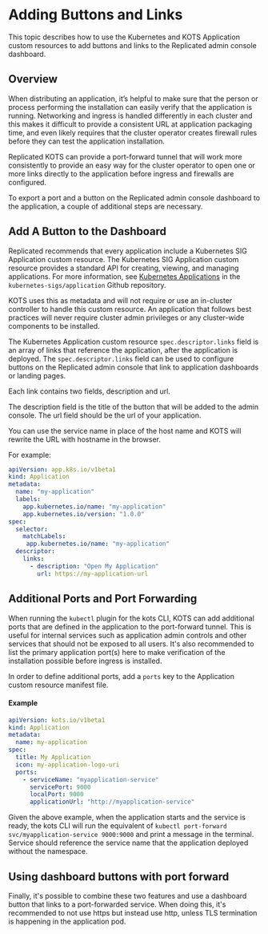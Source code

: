 # Adding Buttons and Links

This topic describes how to use the Kubernetes and KOTS Application custom resources to add buttons and links to the Replicated admin console dashboard.

## Overview

When distributing an application, it’s helpful to make sure that the person or process performing the installation can easily verify that the application is running.
Networking and ingress is handled differently in each cluster and this makes it difficult to provide a consistent URL at application packaging time, and even likely requires that the cluster operator creates firewall rules before they can test the application installation.

Replicated KOTS can provide a port-forward tunnel that will work more consistently to provide an easy way for the cluster operator to open one or more links directly to the application before ingress and firewalls are configured.

To export a port and a button on the Replicated admin console dashboard to the application, a couple of additional steps are necessary.

## Add A Button to the Dashboard

Replicated recommends that every application include a Kubernetes SIG Application custom resource. The Kubernetes SIG Application custom resource provides a standard API for creating, viewing, and managing applications. For more information, see [Kubernetes Applications](https://github.com/kubernetes-sigs/application#kubernetes-applications) in the `kubernetes-sigs/application` Github repository.

KOTS uses this as metadata and will not require or use an in-cluster controller to handle this custom resource.
An application that follows best practices will never require cluster admin privileges or any cluster-wide components to be installed.

The Kubernetes Application custom resource `spec.descriptor.links` field is an array of links that reference the application, after the application is deployed. The `spec.descriptor.links` field can be used to configure buttons on the Replicated admin console that link to application dashboards or landing pages.

Each link contains two fields, description and url. 

The description field is the title of the button that will be added to the admin console.
The url field should be the url of your application.

You can use the service name in place of the host name and KOTS will rewrite the URL with hostname in the browser.

For example:

```yaml
apiVersion: app.k8s.io/v1beta1
kind: Application
metadata:
  name: "my-application"
  labels:
    app.kubernetes.io/name: "my-application"
    app.kubernetes.io/version: "1.0.0"
spec:
  selector:
    matchLabels:
     app.kubernetes.io/name: "my-application"
  descriptor:
    links:
      - description: "Open My Application"
        url: https://my-application-url
```

## Additional Ports and Port Forwarding

When running the `kubectl` plugin for the kots CLI, KOTS can add additional ports that are defined in the application to the port-forward tunnel.
This is useful for internal services such as application admin controls and other services that should not be exposed to all users.
It's also recommended to list the primary application port(s) here to make verification of the installation possible before ingress is installed.

In order to define additional ports, add a `ports` key to the Application custom resource manifest file.

#### Example

```yaml
apiVersion: kots.io/v1beta1
kind: Application
metadata:
  name: my-application
spec:
  title: My Application
  icon: my-application-logo-uri
  ports:
    - serviceName: "myapplication-service"
      servicePort: 9000
      localPort: 9000
      applicationUrl: "http://myapplication-service"
 ```

Given the above example, when the application starts and the service is ready, the kots CLI will run the equivalent of `kubectl port-forward svc/myapplication-service 9000:9000` and print a message in the terminal.
Service should reference the service name that the application deployed without the namespace.

## Using dashboard buttons with port forward

Finally, it's possible to combine these two features and use a dashboard button that links to a port-forwarded service.
When doing this, it's recommended to not use https but instead use http, unless TLS termination is happening in the application pod.
